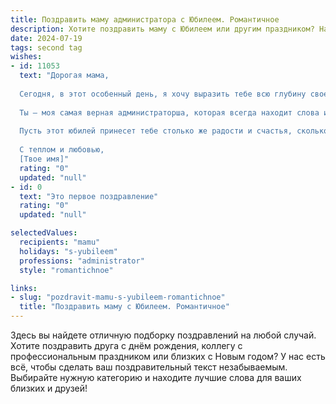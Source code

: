 ```yaml
---
title: Поздравить маму администратора с Юбилеем. Романтичное
description: Хотите поздравить маму с Юбилеем или другим праздником? Наш ИИ создаст незабываемое поздравление, а вы обязательно выделитесь среди других.  
date: 2024-07-19
tags: second tag
wishes:
- id: 11053
  text: "Дорогая мама,
  
  Сегодня, в этот особенный день, я хочу выразить тебе всю глубину своей любви и благодарности. Юбилей твой – это не просто дата на календаре, это символ твоего невероятного пути, полного заботы, поддержки и безграничной любви.
  
  Ты – моя самая верная администраторша, которая всегда находит слова и дела, чтобы сделать наш дом уютным и теплым. Твоя мудрость и терпение – мои самые надежные ориентиры в жизни. Я благодарен за каждый миг, проведенный вместе, за каждое слово наставления и каждый твой улыбкой.
  
  Пусть этот юбилей принесет тебе столько же радости и счастья, сколько ты дарила нам. Пусть каждый новый день будет наполнен любовью, здоровьем и новыми свершениями. Ты заслуживаешь всего самого прекрасного, и я желаю, чтобы все это стало реальностью для тебя.
  
  С теплом и любовью,
  [Твое имя]"
  rating: "0"
  updated: "null"
- id: 0
  text: "Это первое поздравление"
  rating: "0"
  updated: "null"

selectedValues:
  recipients: "mamu"
  holidays: "s-yubileem"
  professions: "administrator"
  style: "romantichnoe"

links:
- slug: "pozdravit-mamu-s-yubileem-romantichnoe"
  title: "Поздравить маму с Юбилеем. Романтичное"
---
```


Здесь вы найдете отличную подборку поздравлений на любой случай. 
Хотите поздравить друга с днём рождения, коллегу с профессиональным праздником или близких с Новым годом? У нас есть всё, чтобы сделать ваш поздравительный текст незабываемым. Выбирайте нужную категорию и находите лучшие слова для ваших близких и друзей!
